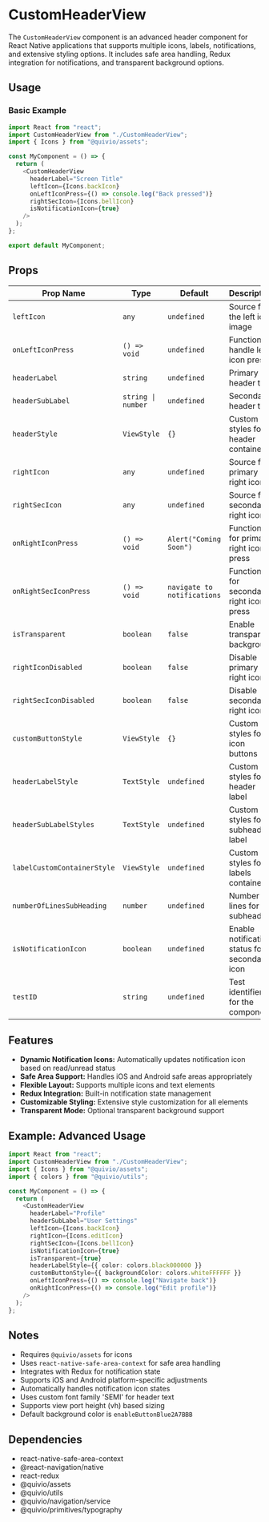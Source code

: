# CustomHeaderView

The `CustomHeaderView` component is an advanced header component for React Native applications that supports multiple icons, labels, notifications, and extensive styling options. It includes safe area handling, Redux integration for notifications, and transparent background options.

## Usage

### Basic Example

```typescript
import React from "react";
import CustomHeaderView from "./CustomHeaderView";
import { Icons } from "@quivio/assets";

const MyComponent = () => {
  return (
    <CustomHeaderView
      headerLabel="Screen Title"
      leftIcon={Icons.backIcon}
      onLeftIconPress={() => console.log("Back pressed")}
      rightSecIcon={Icons.bellIcon}
      isNotificationIcon={true}
    />
  );
};

export default MyComponent;
```

## Props

| Prop Name                   | Type               | Default                     | Description                                   |
| --------------------------- | ------------------ | --------------------------- | --------------------------------------------- |
| `leftIcon`                  | `any`              | `undefined`                 | Source for the left icon image                |
| `onLeftIconPress`           | `() => void`       | `undefined`                 | Function to handle left icon press            |
| `headerLabel`               | `string`           | `undefined`                 | Primary header text                           |
| `headerSubLabel`            | `string \| number` | `undefined`                 | Secondary header text                         |
| `headerStyle`               | `ViewStyle`        | `{}`                        | Custom styles for header container            |
| `rightIcon`                 | `any`              | `undefined`                 | Source for primary right icon                 |
| `rightSecIcon`              | `any`              | `undefined`                 | Source for secondary right icon               |
| `onRightIconPress`          | `() => void`       | `Alert("Coming Soon")`      | Function for primary right icon press         |
| `onRightSecIconPress`       | `() => void`       | `navigate to notifications` | Function for secondary right icon press       |
| `isTransparent`             | `boolean`          | `false`                     | Enable transparent background                 |
| `rightIconDisabled`         | `boolean`          | `false`                     | Disable primary right icon                    |
| `rightSecIconDisabled`      | `boolean`          | `false`                     | Disable secondary right icon                  |
| `customButtonStyle`         | `ViewStyle`        | `{}`                        | Custom styles for icon buttons                |
| `headerLabelStyle`          | `TextStyle`        | `undefined`                 | Custom styles for header label                |
| `headerSubLabelStyles`      | `TextStyle`        | `undefined`                 | Custom styles for subheader label             |
| `labelCustomContainerStyle` | `ViewStyle`        | `undefined`                 | Custom styles for labels container            |
| `numberOfLinesSubHeading`   | `number`           | `undefined`                 | Number of lines for subheader                 |
| `isNotificationIcon`        | `boolean`          | `undefined`                 | Enable notification status for secondary icon |
| `testID`                    | `string`           | `undefined`                 | Test identifier for the component             |

## Features

- **Dynamic Notification Icons:** Automatically updates notification icon based on read/unread status
- **Safe Area Support:** Handles iOS and Android safe areas appropriately
- **Flexible Layout:** Supports multiple icons and text elements
- **Redux Integration:** Built-in notification state management
- **Customizable Styling:** Extensive style customization for all elements
- **Transparent Mode:** Optional transparent background support

## Example: Advanced Usage

```typescript
import React from "react";
import CustomHeaderView from "./CustomHeaderView";
import { Icons } from "@quivio/assets";
import { colors } from "@quivio/utils";

const MyComponent = () => {
  return (
    <CustomHeaderView
      headerLabel="Profile"
      headerSubLabel="User Settings"
      leftIcon={Icons.backIcon}
      rightIcon={Icons.editIcon}
      rightSecIcon={Icons.bellIcon}
      isNotificationIcon={true}
      isTransparent={true}
      headerLabelStyle={{ color: colors.black000000 }}
      customButtonStyle={{ backgroundColor: colors.whiteFFFFFF }}
      onLeftIconPress={() => console.log("Navigate back")}
      onRightIconPress={() => console.log("Edit profile")}
    />
  );
};
```

## Notes

- Requires `@quivio/assets` for icons
- Uses `react-native-safe-area-context` for safe area handling
- Integrates with Redux for notification state
- Supports iOS and Android platform-specific adjustments
- Automatically handles notification icon states
- Uses custom font family 'SEMI' for header text
- Supports view port height (vh) based sizing
- Default background color is `enableButtonBlue2A7BBB`

## Dependencies

- react-native-safe-area-context
- @react-navigation/native
- react-redux
- @quivio/assets
- @quivio/utils
- @quivio/navigation/service
- @quivio/primitives/typography
